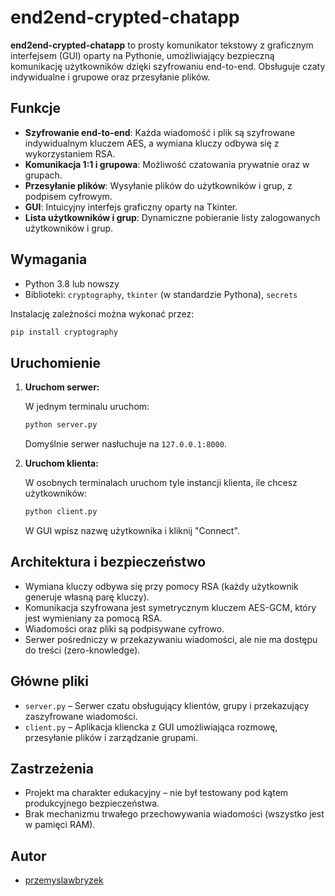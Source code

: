 # end2end-crypted-chatapp

**end2end-crypted-chatapp** to prosty komunikator tekstowy z graficznym interfejsem (GUI) oparty na Pythonie, umożliwiający bezpieczną komunikację użytkowników dzięki szyfrowaniu end-to-end. Obsługuje czaty indywidualne i grupowe oraz przesyłanie plików.

## Funkcje

- **Szyfrowanie end-to-end**: Każda wiadomość i plik są szyfrowane indywidualnym kluczem AES, a wymiana kluczy odbywa się z wykorzystaniem RSA.
- **Komunikacja 1:1 i grupowa**: Możliwość czatowania prywatnie oraz w grupach.
- **Przesyłanie plików**: Wysyłanie plików do użytkowników i grup, z podpisem cyfrowym.
- **GUI**: Intuicyjny interfejs graficzny oparty na Tkinter.
- **Lista użytkowników i grup**: Dynamiczne pobieranie listy zalogowanych użytkowników i grup.

## Wymagania

- Python 3.8 lub nowszy
- Biblioteki: `cryptography`, `tkinter` (w standardzie Pythona), `secrets`

Instalację zależności można wykonać przez:
```bash
pip install cryptography
```

## Uruchomienie

1. **Uruchom serwer:**

   W jednym terminalu uruchom:
   ```bash
   python server.py
   ```
   Domyślnie serwer nasłuchuje na `127.0.0.1:8000`.

2. **Uruchom klienta:**

   W osobnych terminalach uruchom tyle instancji klienta, ile chcesz użytkowników:
   ```bash
   python client.py
   ```
   W GUI wpisz nazwę użytkownika i kliknij "Connect".

## Architektura i bezpieczeństwo

- Wymiana kluczy odbywa się przy pomocy RSA (każdy użytkownik generuje własną parę kluczy).
- Komunikacja szyfrowana jest symetrycznym kluczem AES-GCM, który jest wymieniany za pomocą RSA.
- Wiadomości oraz pliki są podpisywane cyfrowo.
- Serwer pośredniczy w przekazywaniu wiadomości, ale nie ma dostępu do treści (zero-knowledge).

## Główne pliki

- `server.py` – Serwer czatu obsługujący klientów, grupy i przekazujący zaszyfrowane wiadomości.
- `client.py` – Aplikacja kliencka z GUI umożliwiająca rozmowę, przesyłanie plików i zarządzanie grupami.

## Zastrzeżenia

- Projekt ma charakter edukacyjny – nie był testowany pod kątem produkcyjnego bezpieczeństwa.
- Brak mechanizmu trwałego przechowywania wiadomości (wszystko jest w pamięci RAM).

## Autor

- [przemyslawbryzek](https://github.com/przemyslawbryzek)
